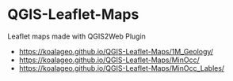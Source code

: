 # QGIS-Leaflet-Maps

Leaflet maps made with QGIS2Web Plugin

- https://koalageo.github.io/QGIS-Leaflet-Maps/1M_Geology/ 
- https://koalageo.github.io/QGIS-Leaflet-Maps/MinOcc/ 
- https://koalageo.github.io/QGIS-Leaflet-Maps/MinOcc_Lables/ 
